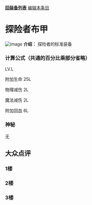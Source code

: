 [**回装备列表**](index.md) [编辑本条目](https://github.com/GuguTown/Wiki/edit/main/equip/探险者布甲.md)
# 探险者布甲
![image](https://user-images.githubusercontent.com/35645329/193940313-a3cafa7e-5f6e-479e-a057-77ee648d153e.png) **介绍：** 探险者的标准装备
### 计算公式（共通的百分比乘部分省略）
LV.L   

附加生命 25L   

物理减伤 2L   

魔法减伤 2L    

附加回血 6L   

### 神秘
无

## 大众点评
### 1楼 

### 2楼 

### 3楼 
